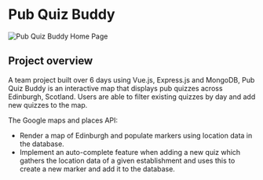 # Pub Quiz Buddy

![Pub Quiz Buddy Home Page](https://imgur.com/TVuhCEB.png)

## Project overview

A team project built over 6 days using Vue.js, Express.js and MongoDB, Pub Quiz Buddy is an interactive map that displays pub quizzes across Edinburgh, Scotland. Users are able to filter existing quizzes by day and add new quizzes to the map.

The Google maps and places API: 
- Render a map of Edinburgh and populate markers using location data in the database. 
- Implement an auto-complete feature when adding a new quiz which gathers the location data of a given establishment and uses this to create a new marker and add it to the database.
